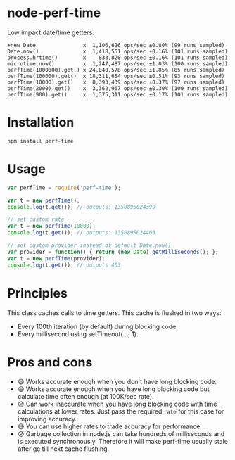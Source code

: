 node-perf-time
==============

Low impact date/time getters.

```
+new Date               x  1,106,626 ops/sec ±0.80% (99 runs sampled)
Date.now()              x  1,418,551 ops/sec ±0.16% (101 runs sampled)
process.hrtime()        x    833,820 ops/sec ±0.16% (101 runs sampled)
microtime.now()         x  1,247,487 ops/sec ±1.03% (100 runs sampled)
perfTime(1000000).get() x 24,040,578 ops/sec ±1.85% (85 runs sampled)
perfTime(100000).get()  x 18,311,654 ops/sec ±0.51% (93 runs sampled)
perfTime(10000).get()   x  8,393,439 ops/sec ±0.37% (97 runs sampled)
perfTime(2000).get()    x  3,362,967 ops/sec ±0.30% (100 runs sampled)
perfTime(900).get()     x  1,375,311 ops/sec ±0.17% (101 runs sampled)
```

Installation
============
```
npm install perf-time
```

Usage
=====
```javascript
var perfTime = require('perf-time');

var t = new perfTime();
console.log(t.get()); // outputs: 1350895024399

// set custom rate
var t = new perfTime(10000);
console.log(t.get()); // outputs: 1350895024403

// set custom provider instead of default Date.now()
var provider = function() { return (new Date).getMilliseconds(); };
var t = new perfTime(provider);
console.log(t.get()); // outputs 403
```

Principles
==========
This class caches calls to time getters. This cache is flushed in two ways:
 * Every 100th iteration (by default) during blocking code.
 * Every millisecond using setTimeout(..., 1).

Pros and cons
=============
 * :smile: Works accurate enough when you don't have long blocking code.
 * :smile: Works accurate enough when you have long blocking code but calculate time often enough (at 100K/sec rate).
 * :sweat: Can work inaccurate when you have long blocking code with time calculations at lower rates. Just pass the required `rate` for this case for improving accuracy.
 * :smile: You can use higher rates to trade accuracy for performance.
 * :cold_sweat: Garbage collection in node.js can take hundreds of milliseconds and is executed synchronously. Therefore it will make perf-time usually stale after gc till next cache flushing.